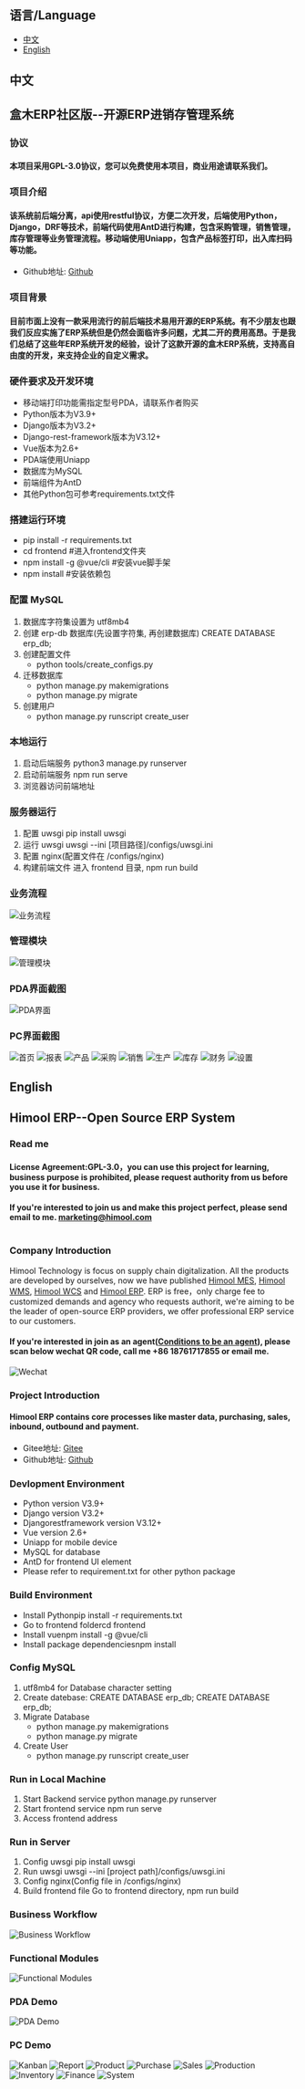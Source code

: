 ## 语言/Language

- [中文](#中文)
- [English](#english)

## 中文
## 盒木ERP社区版--开源ERP进销存管理系统
### 协议
#### 本项目采用GPL-3.0协议，您可以免费使用本项目，商业用途请联系我们。

### 项目介绍
#### 该系统前后端分离，api使用restful协议，方便二次开发，后端使用Python，Django，DRF等技术，前端代码使用AntD进行构建，包含采购管理，销售管理，库存管理等业务管理流程。移动端使用Uniapp，包含产品标签打印，出入库扫码等功能。

* Github地址: [Github](https://github.com/lsjt5858/HimoolERP)

### 项目背景
#### 目前市面上没有一款采用流行的前后端技术易用开源的ERP系统。有不少朋友也跟我们反应实施了ERP系统但是仍然会面临许多问题，尤其二开的费用高昂。于是我们总结了这些年ERP系统开发的经验，设计了这款开源的盒木ERP系统，支持高自由度的开发，来支持企业的自定义需求。

### 硬件要求及开发环境
* 移动端打印功能需指定型号PDA，请联系作者购买
* Python版本为V3.9+
* Django版本为V3.2+
* Django-rest-framework版本为V3.12+
* Vue版本为2.6+
* PDA端使用Uniapp
* 数据库为MySQL
* 前端组件为AntD
* 其他Python包可参考requirements.txt文件

### 搭建运行环境

* pip install -r requirements.txt
* cd frontend  #进入frontend文件夹
* npm install -g @vue/cli  #安装vue脚手架
* npm install  #安装依赖包

### 配置 MySQL

1. 数据库字符集设置为 utf8mb4
2. 创建 erp-db 数据库(先设置字符集, 再创建数据库)
    CREATE DATABASE erp_db;
3. 创建配置文件
    * python tools/create_configs.py
4. 迁移数据库
    * python manage.py makemigrations
    * python manage.py migrate
5. 创建用户
    * python manage.py runscript create_user

### 本地运行

1. 启动后端服务
    python3 manage.py runserver
2. 启动前端服务
    npm run serve
3. 浏览器访问前端地址

### 服务器运行

1. 配置 uwsgi
    pip install uwsgi
2. 运行 uwsgi
    uwsgi --ini [项目路径]/configs/uwsgi.ini
3. 配置 nginx(配置文件在 /configs/nginx)
4. 构建前端文件
    进入 frontend 目录, npm run build

### 业务流程
![业务流程](https://gitee.com/himool/erp/raw/master/img/ERP%20Workflow.png)

### 管理模块
![管理模块](https://gitee.com/himool/erp/raw/master/img/ERP%E6%A8%A1%E5%9D%97.png)

### PDA界面截图
![PDA界面](https://gitee.com/himool/erp/raw/master/img/PDA%E7%95%8C%E9%9D%A2.png)

### PC界面截图
![首页](https://gitee.com/himool/erp/raw/master/img/%E9%A6%96%E9%A1%B5.png)
![报表](https://gitee.com/himool/erp/raw/master/img/%E6%8A%A5%E8%A1%A8.png)
![产品](https://gitee.com/himool/erp/raw/master/img/%E4%BA%A7%E5%93%81.png)
![采购](https://gitee.com/himool/erp/raw/master/img/%E9%87%87%E8%B4%AD.png)
![销售](https://gitee.com/himool/erp/raw/master/img/%E9%94%80%E5%94%AE.png)
![生产](https://gitee.com/himool/erp/raw/master/img/%E7%94%9F%E4%BA%A7.png)
![库存](https://gitee.com/himool/erp/raw/master/img/%E5%BA%93%E5%AD%98.png)
![财务](https://gitee.com/himool/erp/raw/master/img/%E8%B4%A2%E5%8A%A1.png)
![设置](https://gitee.com/himool/erp/raw/master/img/%E8%AE%BE%E7%BD%AE.png)

## English
## Himool ERP--Open Source ERP System

### Read me
#### License Agreement:GPL-3.0，you can use this project for learning, business purpose is prohibited, please request authority from us before you use it for business.
#### If you're interested to join us and make this project perfect, please send email to me. marketing@himool.com<br /><br />

### Company Introduction
Himool Technology is focus on supply chain digitalization. All the products are developed by ourselves, now we have published [Himool MES](https://www.himool.com/product/mes/), [Himool WMS](https://www.himool.com/wms/), [Himool WCS](https://www.himool.com/wcs/) and [Himool ERP](https://www.himool.com/erp/).  ERP is free，only charge fee to customized demands and agency who requests authorit, we're aiming to be the leader of open-source ERP providers, we offer professional ERP service to our customers.<br />
#### If you're interested in join as an agent([Conditions to be an agent](https://www.himool.com/partner)), please scan below wechat QR code, call me +86 18761717855 or email me.<br />
![Wechat](https://gitee.com/himool/erp/raw/master/img/%E5%BE%AE%E4%BF%A1.png)

### Project Introduction
#### Himool ERP contains core processes like master data, purchasing, sales, inbound, outbound and payment.
* Gitee地址: [Gitee](https://gitee.com/himool/erp)
* Github地址: [Github](https://github.com/himool/HimoolERP)

### Devlopment Environment
* Python version V3.9+
* Django version V3.2+
* Djangorestframework version V3.12+
* Vue version 2.6+
* Uniapp for mobile device
* MySQL for database
* AntD for frontend UI element
* Please refer to requirement.txt for other python package

### Build Environment

* Install Pythonpip install -r requirements.txt
* Go to frontend foldercd frontend
* Install vuenpm install -g @vue/cli
* Install package dependenciesnpm install

### Config MySQL

1. utf8mb4 for Database character setting
2. Create datebase: CREATE DATABASE erp_db;
    CREATE DATABASE erp_db;
3. Migrate Database
    * python manage.py makemigrations
    * python manage.py migrate
4. Create User
    * python manage.py runscript create_user

### Run in Local Machine

1. Start Backend service
    python manage.py runserver
2. Start frontend service
    npm run serve
3. Access frontend address

### Run in Server

1. Config uwsgi
    pip install uwsgi
2. Run uwsgi
    uwsgi --ini [project path]/configs/uwsgi.ini
3. Config nginx(Config file in /configs/nginx)
4. Build frontend file
    Go to frontend directory, npm run build

### Business Workflow
![Business Workflow](https://gitee.com/himool/erp/raw/master/img/ERP%20Workflow.png)

### Functional Modules
![Functional Modules](https://gitee.com/himool/erp/raw/master/img/ERP%E6%A8%A1%E5%9D%97.png)

### PDA Demo
![PDA Demo](https://gitee.com/himool/erp/raw/master/img/PDA%E7%95%8C%E9%9D%A2.png)

### PC Demo
![Kanban](https://gitee.com/himool/erp/raw/master/img/%E9%A6%96%E9%A1%B5.png)
![Report](https://gitee.com/himool/erp/raw/master/img/%E6%8A%A5%E8%A1%A8.png)
![Product](https://gitee.com/himool/erp/raw/master/img/%E4%BA%A7%E5%93%81.png)
![Purchase](https://gitee.com/himool/erp/raw/master/img/%E9%87%87%E8%B4%AD.png)
![Sales](https://gitee.com/himool/erp/raw/master/img/%E9%94%80%E5%94%AE.png)
![Production](https://gitee.com/himool/erp/raw/master/img/%E7%94%9F%E4%BA%A7.png)
![Inventory](https://gitee.com/himool/erp/raw/master/img/%E5%BA%93%E5%AD%98.png)
![Finance](https://gitee.com/himool/erp/raw/master/img/%E8%B4%A2%E5%8A%A1.png)
![System](https://gitee.com/himool/erp/raw/master/img/%E8%AE%BE%E7%BD%AE.png)